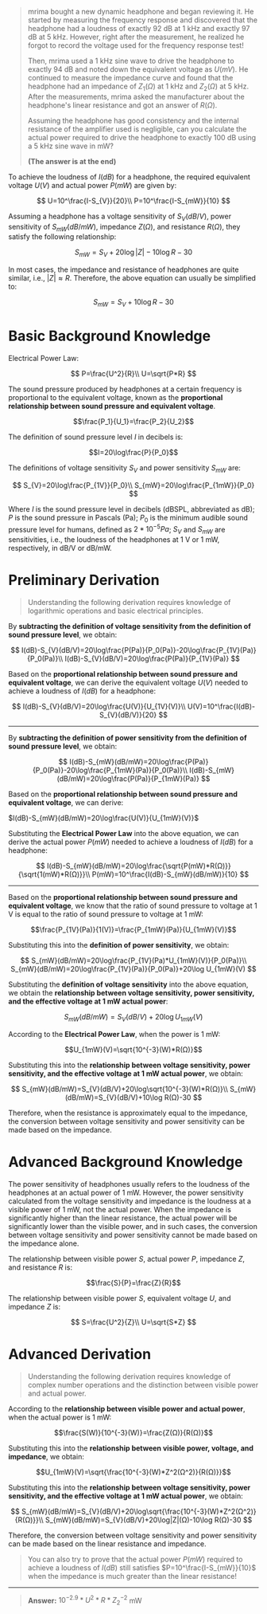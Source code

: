 > mrima bought a new dynamic headphone and began reviewing it. He started by measuring the frequency response and discovered that the headphone had a loudness of exactly 92 dB at 1 kHz and exactly 97 dB at 5 kHz. However, right after the measurement, he realized he forgot to record the voltage used for the frequency response test!
>
> Then, mrima used a 1 kHz sine wave to drive the headphone to exactly 94 dB and noted down the equivalent voltage as $U(mV)$. He continued to measure the impedance curve and found that the headphone had an impedance of $Z_1(Ω)$ at 1 kHz and $Z_2(Ω)$ at 5 kHz. After the measurements, mrima asked the manufacturer about the headphone's linear resistance and got an answer of $R(Ω)$.
>
> Assuming the headphone has good consistency and the internal resistance of the amplifier used is negligible, can you calculate the actual power required to drive the headphone to exactly 100 dB using a 5 kHz sine wave in mW?
>
> **(The answer is at the end)**

To achieve the loudness of $I(dB)$ for a headphone, the required equivalent voltage $U(V)$ and actual power $P(mW)$ are given by:

$$
U=10^\frac{I-S_{V}}{20}\\
P=10^\frac{I-S_{mW}}{10}
$$

Assuming a headphone has a voltage sensitivity of $S_{V}(dB/V)$, power sensitivity of $S_{mW}(dB/mW)$, impedance $Z(Ω)$, and resistance $R(Ω)$, they satisfy the following relationship:

$$S_{mW}=S_{V}+20\log|Z|-10\log R-30$$

In most cases, the impedance and resistance of headphones are quite similar, i.e., $|Z|\approx R$. Therefore, the above equation can usually be simplified to:

$$S_{mW}=S_{V}+10\log R-30$$

# Basic Background Knowledge

Electrical Power Law:

$$
P=\frac{U^2}{R}\\
U=\sqrt{P*R}
$$

The sound pressure produced by headphones at a certain frequency is proportional to the equivalent voltage, known as the **proportional relationship between sound pressure and equivalent voltage**.

$$\frac{P_1}{U_1}=\frac{P_2}{U_2}$$

The definition of sound pressure level $I$ in decibels is:

$$I=20\log\frac{P}{P_0}$$

The definitions of voltage sensitivity $S_{V}$ and power sensitivity $S_{mW}$ are:

$$
S_{V}=20\log\frac{P_{1V}}{P_0}\\
S_{mW}=20\log\frac{P_{1mW}}{P_0}
$$

Where $I$ is the sound pressure level in decibels (dBSPL, abbreviated as dB); $P$ is the sound pressure in Pascals (Pa); $P_0$ is the minimum audible sound pressure level for humans, defined as $2*10^{-5}Pa$; $S_{V}$ and $S_{mW}$ are sensitivities, i.e., the loudness of the headphones at 1 V or 1 mW, respectively, in dB/V or dB/mW.

# Preliminary Derivation

> Understanding the following derivation requires knowledge of logarithmic operations and basic electrical principles.

By **subtracting the definition of voltage sensitivity from the definition of sound pressure level**, we obtain:

$$
I(dB)-S_{V}(dB/V)=20\log\frac{P(Pa)}{P_0(Pa)}-20\log\frac{P_{1V}(Pa)}{P_0(Pa)}\\
I(dB)-S_{V}(dB/V)=20\log\frac{P(Pa)}{P_{1V}(Pa)}
$$

Based on the **proportional relationship between sound pressure and equivalent voltage**, we can derive the equivalent voltage $U(V)$ needed to achieve a loudness of $I(dB)$ for a headphone:

$$
I(dB)-S_{V}(dB/V)=20\log\frac{U(V)}{U_{1V}(V)}\\
U(V)=10^\frac{I(dB)-S_{V}(dB/V)}{20}
$$

---

By **subtracting the definition of power sensitivity from the definition of sound pressure level**, we obtain:

$$
I(dB)-S_{mW}(dB/mW)=20\log\frac{P(Pa)}{P_0(Pa)}-20\log\frac{P_{1mW}(Pa)}{P_0(Pa)}\\
I(dB)-S_{mW}(dB/mW)=20\log\frac{P(Pa)}{P_{1mW}(Pa)}
$$

Based on the **proportional relationship between sound pressure and equivalent voltage**, we can derive:

$I(dB)-S_{mW}(dB/mW)=20\log\frac{U(V)}{U_{1mW}(V)}$

Substituting the **Electrical Power Law** into the above equation, we can derive the actual power $P(mW)$ needed to achieve a loudness of $I(dB)$ for a headphone:

$$
I(dB)-S_{mW}(dB/mW)=20\log\frac{\sqrt{P(mW)*R(Ω)}}{\sqrt{1(mW)*R(Ω)}}\\
P(mW)=10^\frac{I(dB)-S_{mW}(dB/mW)}{10}
$$

---

Based on the **proportional relationship between sound pressure and equivalent voltage**, we know that the ratio of sound pressure to voltage at 1 V is equal to the ratio of sound pressure to voltage at 1 mW:

$$\frac{P_{1V}(Pa)}{1(V)}=\frac{P_{1mW}(Pa)}{U_{1mW}(V)}$$

Substituting this into the **definition of power sensitivity**, we obtain:

$$
S_{mW}(dB/mW)=20\log\frac{P_{1V}(Pa)*U_{1mW}(V)}{P_0(Pa)}\\
S_{mW}(dB/mW)=20\log\frac{P_{1V}(Pa)}{P_0(Pa)}+20\log U_{1mW}(V)
$$

Substituting the **definition of voltage sensitivity** into the above equation, we obtain the **relationship between voltage sensitivity, power sensitivity, and the effective voltage at 1 mW actual power**:

$$S_{mW}(dB/mW)=S_{V}(dB/V)+20\log U_{1mW}(V)$$

According to the **Electrical Power Law**, when the power is 1 mW:

$$U_{1mW}(V)=\sqrt{10^{-3}(W)*R(Ω)}$$

Substituting this into the **relationship between voltage sensitivity, power sensitivity, and the effective voltage at 1 mW actual power**, we obtain:

$$
S_{mW}(dB/mW)=S_{V}(dB/V)+20\log\sqrt{10^{-3}(W)*R(Ω)}\\
S_{mW}(dB/mW)=S_{V}(dB/V)+10\log R(Ω)-30
$$

Therefore, when the resistance is approximately equal to the impedance, the conversion between voltage sensitivity and power sensitivity can be made based on the impedance.

# Advanced Background Knowledge

The power sensitivity of headphones usually refers to the loudness of the headphones at an actual power of 1 mW. However, the power sensitivity calculated from the voltage sensitivity and impedance is the loudness at a visible power of 1 mW, not the actual power. When the impedance is significantly higher than the linear resistance, the actual power will be significantly lower than the visible power, and in such cases, the conversion between voltage sensitivity and power sensitivity cannot be made based on the impedance alone.

The relationship between visible power $S$, actual power $P$, impedance $Z$, and resistance $R$ is:

$$\frac{S}{P}=\frac{Z}{R}$$

The relationship between visible power $S$, equivalent voltage $U$, and impedance $Z$ is:

$$
S=\frac{U^2}{Z}\\
U=\sqrt{S*Z}
$$

# Advanced Derivation

> Understanding the following derivation requires knowledge of complex number operations and the distinction between visible power and actual power.

According to the **relationship between visible power and actual power**, when the actual power is 1 mW:

$$\frac{S(W)}{10^{-3}(W)}=\frac{Z(Ω)}{R(Ω)}$$

Substituting this into the **relationship between visible power, voltage, and impedance**, we obtain:

$$U_{1mW}(V)=\sqrt{\frac{10^{-3}(W)*Z^2(Ω^2)}{R(Ω)}}$$

Substituting this into the **relationship between voltage sensitivity, power sensitivity, and the effective voltage at 1 mW actual power**, we obtain:

$$
S_{mW}(dB/mW)=S_{V}(dB/V)+20\log\sqrt{\frac{10^{-3}(W)*Z^2(Ω^2)}{R(Ω)}}\\
S_{mW}(dB/mW)=S_{V}(dB/V)+20\log|Z|(Ω)-10\log R(Ω)-30
$$

Therefore, the conversion between voltage sensitivity and power sensitivity can be made based on the linear resistance and impedance.

> You can also try to prove that the actual power $P(mW)$ required to achieve a loudness of $I(dB)$ still satisfies $P=10^\frac{I-S_{mW}}{10}$ when the impedance is much greater than the linear resistance!

---

> **Answer:** $10^{-2.9}*U^2*R*Z_2^{-2}$ mW